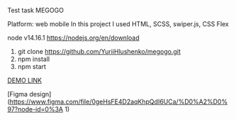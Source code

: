 Test task MEGOGO

Platform: web mobile
In this project I used HTML, SCSS, swiper.js, CSS Flex

node v14.16.1 https://nodejs.org/en/download

1. git clone https://github.com/YuriiHlushenko/megogo.git
2. npm install
3. npm start


[DEMO LINK](https://yuriihlushenko.github.io/megogo/)

[Figma design](https://www.figma.com/file/0geHsFE4D2aqKhpQdI6UCa/%D0%A2%D0%97?node-id=0%3A
1)

